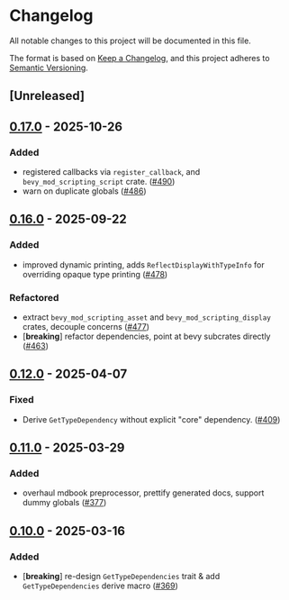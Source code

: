 # Changelog

All notable changes to this project will be documented in this file.

The format is based on [Keep a Changelog](https://keepachangelog.com/en/1.0.0/),
and this project adheres to [Semantic Versioning](https://semver.org/spec/v2.0.0.html).

## [Unreleased]

## [0.17.0](https://github.com/makspll/bevy_mod_scripting/compare/bevy_mod_scripting_derive-v0.16.0...bevy_mod_scripting_derive-v0.17.0) - 2025-10-26

### Added

- registered callbacks via `register_callback`, and `bevy_mod_scripting_script` crate. ([#490](https://github.com/makspll/bevy_mod_scripting/pull/490))
- warn on duplicate globals ([#486](https://github.com/makspll/bevy_mod_scripting/pull/486))

## [0.16.0](https://github.com/makspll/bevy_mod_scripting/compare/bevy_mod_scripting_derive-v0.15.1...bevy_mod_scripting_derive-v0.16.0) - 2025-09-22

### Added

- improved dynamic printing, adds `ReflectDisplayWithTypeInfo` for overriding opaque type printing ([#478](https://github.com/makspll/bevy_mod_scripting/pull/478))

### Refactored

- extract `bevy_mod_scripting_asset` and `bevy_mod_scripting_display` crates, decouple concerns ([#477](https://github.com/makspll/bevy_mod_scripting/pull/477))
- [**breaking**] refactor dependencies, point at bevy subcrates directly ([#463](https://github.com/makspll/bevy_mod_scripting/pull/463))

## [0.12.0](https://github.com/makspll/bevy_mod_scripting/compare/bevy_mod_scripting_derive-v0.11.1...bevy_mod_scripting_derive-v0.12.0) - 2025-04-07

### Fixed

- Derive `GetTypeDependency` without explicit "core" dependency. ([#409](https://github.com/makspll/bevy_mod_scripting/pull/409))

## [0.11.0](https://github.com/makspll/bevy_mod_scripting/compare/bevy_mod_scripting_derive-v0.10.0...bevy_mod_scripting_derive-v0.11.0) - 2025-03-29

### Added

- overhaul mdbook preprocessor, prettify generated docs, support dummy globals ([#377](https://github.com/makspll/bevy_mod_scripting/pull/377))

## [0.10.0](https://github.com/makspll/bevy_mod_scripting/compare/bevy_mod_scripting_derive-v0.9.11...bevy_mod_scripting_derive-v0.10.0) - 2025-03-16

### Added

- [**breaking**] re-design `GetTypeDependencies` trait & add `GetTypeDependencies` derive macro ([#369](https://github.com/makspll/bevy_mod_scripting/pull/369))
